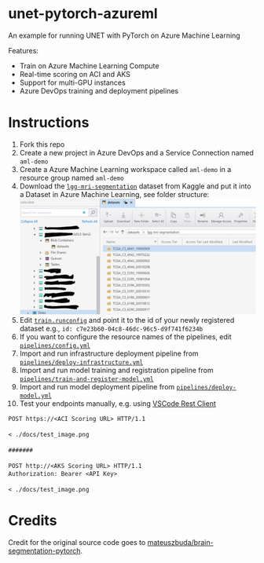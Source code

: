 # unet-pytorch-azureml

An example for running UNET with PyTorch on Azure Machine Learning

Features:

* Train on Azure Machine Learning Compute
* Real-time scoring on ACI and AKS
* Support for multi-GPU instances 
* Azure DevOps training and deployment pipelines

# Instructions

1. Fork this repo
1. Create a new project in Azure DevOps and a Service Connection named `aml-demo`
1. Create a Azure Machine Learning workspace called `aml-demo` in a resource group named `aml-demo`
1. Download the [`lgg-mri-segmentation`](https://www.kaggle.com/mateuszbuda/lgg-mri-segmentation) dataset from Kaggle and put it into a Dataset in Azure Machine Learning, see folder structure:
![](docs/folder_structure.png)
1. Edit [`train.runconfig`](model/config/train.runconfig) and point it to the id of your newly registered dataset e.g., `id: c7e23b60-04c8-46dc-96c5-d9f741f6234b`
1. If you want to configure the resource names of the pipelines, edit [`pipelines/config.yml`](pipelines/config.yml)
1. Import and run infrastructure deployment pipeline from [`pipelines/deploy-infrastructure.yml`](pipelines/deploy-infrastructure.yml)
1. Import and run model training and registration pipeline from [`pipelines/train-and-register-model.yml`](pipelines/train-and-register-model.yml)
1. Import and run model deployment pipeline from [`pipelines/deploy-model.yml`](pipelines/deploy-model.yml)
1. Test your endpoints manually, e.g. using [VSCode Rest Client](https://marketplace.visualstudio.com/items?itemName=humao.rest-client)

```
POST https://<ACI Scoring URL> HTTP/1.1

< ./docs/test_image.png

#######

POST http://<AKS Scoring URL> HTTP/1.1
Authorization: Bearer <API Key>

< ./docs/test_image.png
```

# Credits

Credit for the original source code goes to [mateuszbuda/brain-segmentation-pytorch](https://github.com/mateuszbuda/brain-segmentation-pytorch).
